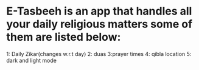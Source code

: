 # E-Tasbeeh is an app that handles all your daily religious matters some of them are listed below:
1: Daily Zikar(changes  w.r.t day)
2: duas
3:prayer times
4: qibla location
5: dark and light mode
